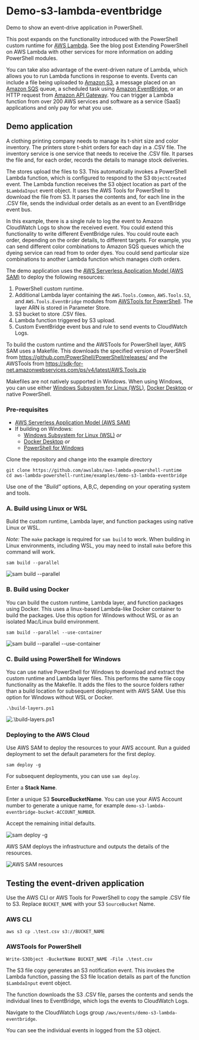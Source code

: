 # Demo-s3-lambda-eventbridge

Demo to show an event-drive application in PowerShell.

This post expands on the functionality introduced with the PowerShell custom runtime for [AWS Lambda](https://aws.amazon.com/lambda/). See the blog post Extending PowerShell on AWS Lambda with other services for more information on adding PowerShell modules.

You can take also advantage of the event-driven nature of Lambda, which allows you to run Lambda functions in response to events. Events can include a file being uploaded to [Amazon S3](https://aws.amazon.com/s3/), a message placed on an [Amazon SQS](https://aws.amazon.com/sqs/) queue, a scheduled task using [Amazon EventBridge](https://aws.amazon.com/eventbridge/), or an HTTP request from [Amazon API Gateway](https://aws.amazon.com/api-gateway/). You can trigger a Lambda function from over 200 AWS services and software as a service (SaaS) applications and only pay for what you use.

## Demo application

A clothing printing company needs to manage its t-shirt size and color inventory. The printers store t-shirt orders for each day in a .CSV file. The inventory service is one service that needs to receive the .CSV file. It parses the file and, for each order, records the details to manage stock deliveries.

The stores upload the files to S3. This automatically invokes a PowerShell Lambda function, which is configured to respond to the S3 `ObjectCreated` event.  The Lambda function receives the S3 object location as part of the `$LambdaInput` event object. It uses the AWS Tools for PowerShell to download the file from S3. It parses the contents and, for each line in the .CSV file, sends the individual order details as an event to an EventBridge event bus.

In this example, there is a single rule to log the event to Amazon CloudWatch Logs to show the received event. You could extend this functionality to write different EventBridge rules. You could route each order, depending on the order details, to different targets. For example, you can send different color combinations to Amazon SQS queues which the dyeing service can read from to order dyes. You could send particular size combinations to another Lambda function which manages cloth orders.

The demo application uses the [AWS Serverless Application Model (AWS SAM)](https://aws.amazon.com/serverless/sam/) to deploy the following resources:

1. PowerShell custom runtime.
1. Additional Lambda layer containing the `AWS.Tools.Common`, `AWS.Tools.S3`, and `AWS.Tools.EventBridge` modules from [AWSTools for PowerShell](https://aws.amazon.com/powershell/). The layer ARN is stored in Parameter Store.
1. S3 bucket to store .CSV files.
1. Lambda function triggered by S3 upload.
1. Custom EventBridge event bus and rule to send events to CloudWatch Logs.

To build the custom runtime and the AWSTools for PowerShell layer, AWS SAM uses a Makefile. This downloads the specified version of PowerShell from <https://github.com/PowerShell/PowerShell/releases/> and the AWSTools from <https://sdk-for-net.amazonwebservices.com/ps/v4/latest/AWS.Tools.zip>

Makefiles are not natively supported in Windows. When using Windows, you can use either [Windows Subsystem for Linux (WSL)](https://docs.microsoft.com/en-us/windows/wsl/about), [Docker Desktop](https://docs.docker.com/get-docker/) or native PowerShell.

### Pre-requisites

* [AWS Serverless Application Model (AWS SAM)](https://aws.amazon.com/serverless/sam/)
* If building on Windows:
  * [Windows Subsystem for Linux (WSL)](https://docs.microsoft.com/en-us/windows/wsl/about) *or*
  * [Docker Desktop](https://docs.docker.com/get-docker/) *or*
  * [PowerShell for Windows](https://docs.microsoft.com/en-us/powershell/scripting/install/installing-powershell-on-windows)

Clone the repository and change into the example directory

```shell
git clone https://github.com/awslabs/aws-lambda-powershell-runtime
cd aws-lambda-powershell-runtime/examples/demo-s3-lambda-eventbridge
```

Use one of the *"Build"* options, A,B,C, depending on your operating system and tools.

### A. Build using Linux or WSL

Build the custom runtime, Lambda layer, and function packages using native Linux or WSL.

*Note:* The `make` package is required for `sam build` to work. When building in Linux environments, including WSL, you may need to install `make` before this command will work.

```shell
sam build --parallel
```

![sam build --parallel](../../img/sam-build-parallel.png)

### B. Build using Docker

You can build the custom runtime, Lambda layer, and function packages using Docker. This uses a linux-based Lambda-like Docker container to build the packages. Use this option for Windows without WSL or as an isolated Mac/Linux build environment.

```shell
sam build --parallel --use-container
```

![sam build --parallel --use-container](/img/sam-build-parallel-use-container.png)

### C. Build using PowerShell for Windows

You can use native PowerShell for Windows to download and extract the custom runtime and Lambda layer files. This performs the same file copy functionality as the Makefile. It adds the files to the source folders rather than a build location for subsequent deployment with AWS SAM. Use this option for Windows without WSL or Docker.

```shell
.\build-layers.ps1
```

![.\build-layers.ps1](/img/build-layers.png)

### Deploying to the AWS Cloud

Use AWS SAM to deploy the resources to your AWS account. Run a guided deployment to set the default parameters for the first deploy.

```shell
sam deploy -g
```

For subsequent deployments, you can use `sam deploy`.

Enter a **Stack Name**.

Enter a unique S3 **SourceBucketName**.
You can use your AWS Account number to generate a unique name, for example `demo-s3-lambda-eventbridge-bucket-ACCOUNT_NUMBER`.

Accept the remaining initial defaults.

![sam deploy -g](/img/s3-demo-sam-deploy-g.png)

AWS SAM deploys the infrastructure and outputs the details of the resources.

![AWS SAM resources](/img/s3-demo-aws-sam-resources.png)

## Testing the event-driven application

Use the AWS CLI or AWS Tools for PowerShell to copy the sample .CSV file to S3. Replace `BUCKET_NAME` with your S3 `SourceBucket` Name.

### AWS CLI

````shell
aws s3 cp .\test.csv s3://BUCKET_NAME
````

### AWSTools for PowerShell

````shell
Write-S3Object -BucketName BUCKET_NAME -File .\test.csv
````

The S3 file copy generates an S3 notification event. This invokes the Lambda function, passing the S3 file location details as part of the function `$LambdaInput` event object.

The function downloads the S3 .CSV file, parses the contents and sends the individual lines to EventBridge, which logs the events to CloudWatch Logs.

Navigate to the CloudWatch Logs group `/aws/events/demo-s3-lambda-eventbridge`.

You can see the individual events in logged from the S3 object.
